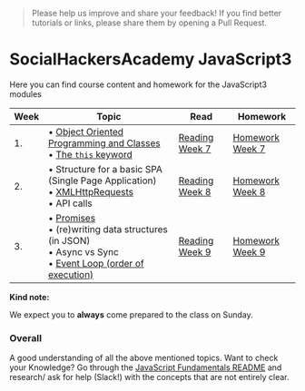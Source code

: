 >Please help us improve and share your feedback! If you find better tutorials or links, please share them by opening a Pull Request.

# SocialHackersAcademy JavaScript3

Here you can find course content and homework for the JavaScript3 modules

|Week|Topic|Read|Homework|
|----|-----|----|--------|
|1.|• [Object Oriented Programming and Classes](fundamentals/oop_classes.md)<br>• [The `this` keyword](fundamentals/this.md) |[Reading Week 7](/Week7/README.md)|[Homework Week 7](/Week7/MAKEME.md)|
|2.|• Structure for a basic SPA (Single Page Application) <br>• [XMLHttpRequests](fundamentals/XMLHttpRequest.md) <br>• API calls|[Reading Week 8](/Week8/README.md)|[Homework Week 8](/Week8/MAKEME.md)|
|3.|• [Promises](fundamentals/promises.md)<br> • (re)writing data structures (in JSON) <br>• Async vs Sync <br>• [Event Loop (order of execution)](fundamentals/event_loop.md) |[Reading Week 9](/Week9/README.md)|[Homework Week 9](/Week9/MAKEME.md)|

__Kind note:__

We expect you to __always__ come prepared to the class on Sunday.

### Overall
A good understanding of all the above mentioned topics. Want to check your Knowledge? Go through the [JavaScript Fundamentals README](fundamentals/README.md) and research/ ask for help (Slack!) with the concepts that are not entirely clear.


